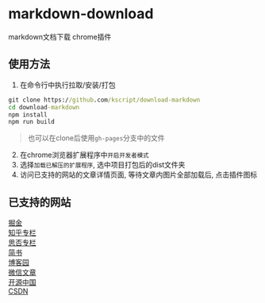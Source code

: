 # markdown-download
markdown文档下载 chrome插件

## 使用方法
1. 在命令行中执行拉取/安装/打包
``` cmd
git clone https://github.com/kscript/download-markdown
cd download-markdown
npm install
npm run build
```
> 也可以在clone后使用`gh-pages`分支中的文件
2. 在chrome浏览器扩展程序中`开启开发者模式`
3. 选择`加载已解压的扩展程序`, 选中项目打包后的dist文件夹
4. 访问已支持的网站的文章详情页面, 等待文章内图片全部加载后, 点击插件图标


## 已支持的网站
[掘金](https://juejin.cn/)  
[知乎专栏](https://zhuanlan.zhihu.com/)  
[思否专栏](https://segmentfault.com/)  
[简书](https://www.jianshu.com/)  
[博客园](https://www.cnblogs.com/)  
[微信文章](https://mp.weixin.qq.com/)  
[开源中国](https://www.oschina.net/)  
[CSDN](https://blog.csdn.net/)  